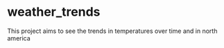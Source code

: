 # weather_trends

This project aims to see the trends in temperatures over time and in north america
